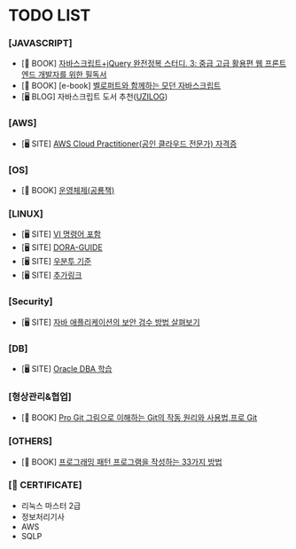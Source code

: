 # TODO LIST

### [JAVASCRIPT]
- [📖 BOOK] [자바스크립트+jQuery 완전정복 스터디. 3: 중급 고급 활용편 웹 프론트엔드 개발자를 위한 필독서](http://www.kyobobook.co.kr/product/detailViewKor.laf?ejkGb=KOR&mallGb=KOR&barcode=9791158390143&orderClick=LEa&Kc=)
- [📖 BOOK] [e-book] [벨로퍼트와 함께하는 모던 자바스크립트](https://learnjs.vlpt.us/)
- [🖥 BLOG] 자바스크립트 도서 추천([UZILOG](https://uzihoon.com/post/bf55dc10-7c04-11ea-b9d8-7dab3c809ac6))

### [AWS]
- [🖥 SITE] [AWS Cloud Practitioner(공인 클라우드 전문가) 자격증](https://github.com/yoonhok524/aws-certifications/tree/master/0.%20Cloud%20Practitioner)

### [OS]
- [📖 BOOK] [운영체제(공룡책)](http://www.kyobobook.co.kr/product/detailViewKor.laf?ejkGb=KOR&mallGb=KOR&barcode=9791185475578&orderClick=LAG&Kc=)

### [LINUX]
- [🖥 SITE] [VI 명령어 포함](https://nuninaya.tistory.com/158)
- [🖥 SITE] [DORA-GUIDE](https://dora-guide.com/linux-commands/)
- [🖥 SITE] [우분투 기준](https://coding-factory.tistory.com/504)
- [🖥 SITE] [추가링크](https://jhnyang.tistory.com/13)

### [Security]
- [🖥 SITE] [자바 애플리케이션의 보안 검수 방법 살펴보기](https://engineering.linecorp.com/ko/blog/static-analysis-of-java-app/)
  
### [DB]
- [🖥 SITE] [Oracle DBA 학습](http://www.gurubee.net/oracle/sql)

### [형상관리&협업]
- [📖 BOOK] [Pro Git 그림으로 이해하는 Git의 작동 원리와 사용법,프로 Git](https://book.naver.com/bookdb/book_detail.nhn?bid=7187291)
  
### [OTHERS]
- [📖 BOOK] [프로그래밍 패턴 프로그램을 작성하는 33가지 방법](https://book.naver.com/bookdb/book_detail.nhn?bid=9273893)

### [🏅 CERTIFICATE]
- 리눅스 마스터 2급
- 정보처리기사
- AWS
- SQLP


